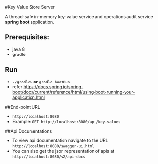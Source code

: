 #Key Value Store Server

A thread-safe in-memory key-value service and operations audit service **spring boot** application.

## Prerequisites:
- java 8
- gradle

## Run

- `./gradlew` **or** `gradle bootRun`
- refer https://docs.spring.io/spring-boot/docs/current/reference/html/using-boot-running-your-application.html

##End-point URL
- `http://localhost:8080`
- Example: `GET http://localhost:8080/api/key-values`

##Api Documentations

- To view api documentation navigate to the URL `http://localhost:8080/swagger-ui.html`
- You can also get the json representation of apis at `http://localhost:8080/v2/api-docs`
